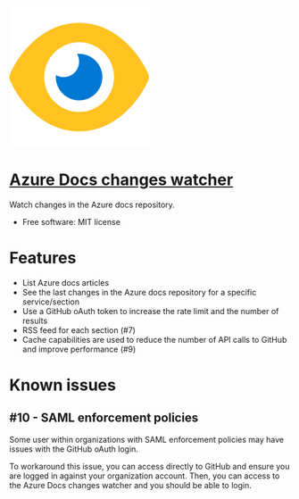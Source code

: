 <img src="/static/favicon.svg" width="250">

# [Azure Docs changes watcher](https://azdocswatch.vupti.me)

Watch changes in the Azure docs repository.

* Free software: MIT license

# Features

* List Azure docs articles
* See the last changes in the Azure docs repository for a specific service/section
* Use a GitHub oAuth token to increase the rate limit and the number of results
* RSS feed for each section (#7)
* Cache capabilities are used to reduce the number of API calls to GitHub and improve performance (#9)

# Known issues

## #10 - SAML enforcement policies

Some user within organizations with SAML enforcement policies may have issues with the GitHub oAuth login.

To workaround this issue, you can access directly to GitHub and ensure you are logged in against your organization account.
Then, you can access to the Azure Docs changes watcher and you should be able to login.
